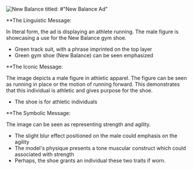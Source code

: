 ![New Balance](https://d3nuqriibqh3vw.cloudfront.net/nb1_aotw.jpg)
titled: #"New Balance Ad"

**The Linguistic Message:

In literal form, the ad is displaying an athlete running. The male figure is showcasing a use for the New Balance gym shoe.

- Green track suit, with a phrase imprinted on the top layer
- Green gym shoe (New Balance) can be seen emphasized  


**The Iconic Message:

The image depicts a male figure in athletic apparel. The figure can be seen as running in place or the motion of running forward. This demonstrates that this individual is athletic and gives purpose for the shoe.

- The shoe is for athletic individuals


**The Symbolic Message:

The image can be seen as representing strength and agility.

- The slight blur effect positioned on the male could emphasis on the agility
- The model's physique presents a tone muscular construct which could associated with strength
- Perhaps, the shoe grants an individual these two traits if worn.  
